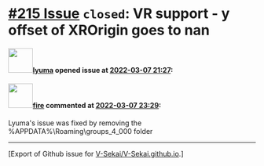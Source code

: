 # [\#215 Issue](https://github.com/V-Sekai/V-Sekai.github.io/issues/215) `closed`: VR support - y offset of XROrigin goes to nan

#### <img src="https://avatars.githubusercontent.com/u/39946030?v=4" width="50">[lyuma](https://github.com/lyuma) opened issue at [2022-03-07 21:27](https://github.com/V-Sekai/V-Sekai.github.io/issues/215):



#### <img src="https://avatars.githubusercontent.com/u/32321?u=c2e06a3d2b49a467aa907e54aa259516440267cc&v=4" width="50">[fire](https://github.com/fire) commented at [2022-03-07 23:29](https://github.com/V-Sekai/V-Sekai.github.io/issues/215#issuecomment-1061247453):

Lyuma's issue was fixed by removing the %APPDATA%\Roaming\groups_4_000 folder


-------------------------------------------------------------------------------



[Export of Github issue for [V-Sekai/V-Sekai.github.io](https://github.com/V-Sekai/V-Sekai.github.io).]
